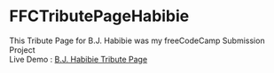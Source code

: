 # FFCTributePageHabibie
This Tribute Page for B.J. Habibie was my freeCodeCamp Submission Project <br>
Live Demo : <a href="https://ulyahr.github.io/FFCTributePageHabibie/" target="_blank">B.J. Habibie Tribute Page</a>
